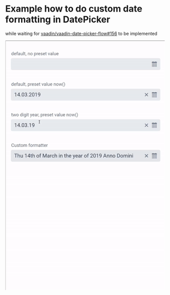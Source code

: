 # Example how to do custom date formatting in DatePicker

while waiting for [vaadin/vaadin-date-picker-flow#156](https://github.com/vaadin/vaadin-date-picker-flow/issues/156) to be implemented

![Animated demo](demo.gif)